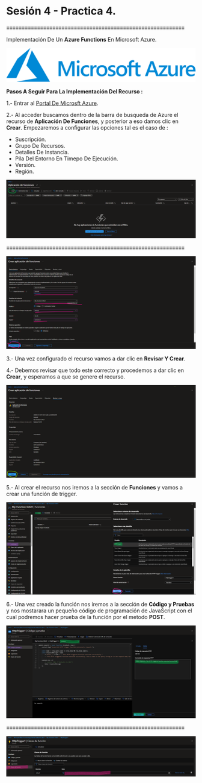 # Sesión  4 - Practica 4.
≡≡≡≡≡≡≡≡≡≡≡≡≡≡≡≡≡≡≡≡≡≡≡≡≡≡≡≡≡≡≡≡≡≡≡≡≡≡≡≡≡≡≡≡≡≡≡≡≡≡≡≡≡≡≡≡≡≡

Implementación De Un **Azure Functions** En Microsoft Azure. 

![Logo De Microsft Azure](https://github.com/Alejandro-190107/Microsoft-Azure-Practices/blob/main/Creation-Machine-Virtual/img/logo-MA.png)

**Pasos A Seguir Para La Implementación Del Recurso :**

1.- Entrar al [Portal De Microsft Azure](https://portal.azure.com).

2.- Al acceder buscamos dentro de la barra de busqueda de Azure el recurso de **Aplicación De Funciones**, y posterior a eso damos clic en **Crear**. Empezaremos a configurar las opciones tal es el caso de :

- Suscripción.
- Grupo De Recursos.
- Detalles De Instancia.
- Pila  Del Entorno En Timepo De Ejecución.
- Versión.
- Región.


![Img 1](https://github.com/Alejandro-190107/Microsoft-Azure-Practices/blob/main/Azure-Functions/img/1.png)

≡≡≡≡≡≡≡≡≡≡≡≡≡≡≡≡≡≡≡≡≡≡≡≡≡≡≡≡≡≡≡≡≡≡≡≡≡≡≡≡≡≡≡≡≡≡≡≡≡≡≡≡≡≡≡≡≡≡

![Img 2](https://github.com/Alejandro-190107/Microsoft-Azure-Practices/blob/main/Azure-Functions/img/2.png)

3.- Una vez configurado el recurso vamos a dar clic en **Revisar Y Crear**. 

4.- Debemos revisar que todo este correcto y procedemos a dar clic en **Crear**, y esperamos a que se genere el recurso. 

![Img 3](https://github.com/Alejandro-190107/Microsoft-Azure-Practices/blob/main/Azure-Functions/img/3.png)

5.- Al crear el recurso nos iremos a la sección de **Funciones** y vamos a crear una función de trigger.

![Img 4](https://github.com/Alejandro-190107/Microsoft-Azure-Practices/blob/main/Azure-Functions/img/4.png)

6.- Una vez creado la función nos iremos a la sección de **Código y Pruebas** y nos mostarara un pequeño código de programación de JavaScript con el cual podremos hacer prueba de la función por el metodo **POST**. 

![Img 5](https://github.com/Alejandro-190107/Microsoft-Azure-Practices/blob/main/Azure-Functions/img/5.png)

≡≡≡≡≡≡≡≡≡≡≡≡≡≡≡≡≡≡≡≡≡≡≡≡≡≡≡≡≡≡≡≡≡≡≡≡≡≡≡≡≡≡≡≡≡≡≡≡≡≡≡≡≡≡≡≡≡≡

![Img 6](https://github.com/Alejandro-190107/Microsoft-Azure-Practices/blob/main/Azure-Functions/img/6.png)
